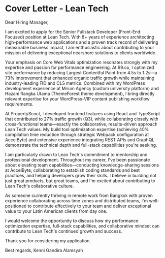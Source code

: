 # Cover Letter - Lean Tech

Dear Hiring Manager,

I am excited to apply for the Senior Fullstack Developer (Front-End Focused) position at Lean Tech. With 8+ years of experience architecting high-performance web applications and a proven track record of delivering measurable business impact, I am enthusiastic about contributing to your mission of delivering exceptional nearshore solutions to clients worldwide.

Your emphasis on Core Web Vitals optimization resonates strongly with my expertise and passion for performance engineering. At 99.co, I optimized site performance by reducing Largest Contentful Paint from 4.5s to 1.2s—a 73% improvement that enhanced organic traffic growth while maintaining industry-leading FID and CLS metrics. Combined with my WordPress development experience at Mirum Agency (custom university platform) and Hazani Rangka Utama (ThemeForest theme development), I bring directly relevant expertise for your WordPress-VIP content publishing workflow requirements.

At PropertyScout, I developed frontend features using React and TypeScript that contributed to 27% traffic growth (Q3), while collaborating closely with cross-functional teams—exactly the collaborative, results-driven approach Lean Tech values. My build tool optimization expertise (achieving 40% compilation time reduction through strategic Webpack configuration at AccelByte) and extensive experience integrating REST APIs and GraphQL demonstrate the technical depth and full-stack capabilities you're seeking.

I am particularly drawn to Lean Tech's commitment to mentorship and professional development. Throughout my career, I've been passionate about elevating team capabilities—conducting knowledge-sharing sessions at AccelByte, collaborating to establish coding standards and best practices, and helping developers grow their skills. I believe in building not just great products, but great teams, and I'm excited about contributing to Lean Tech's collaborative culture.

As someone currently thriving in remote work from Bangkok with proven experience collaborating across time zones and distributed teams, I'm well-positioned to contribute effectively to your team and deliver exceptional value to your Latin American clients from day one.

I would welcome the opportunity to discuss how my performance optimization expertise, full-stack capabilities, and collaborative mindset can contribute to Lean Tech's continued growth and success.

Thank you for considering my application.

Best regards,
Kenni Gandira Alamsyah
